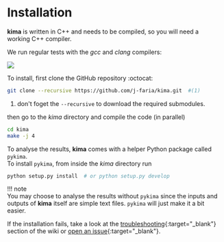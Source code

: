 # Installation

**kima** is written in C++ and needs to be compiled, so you will need a working
C++ compiler.

We run regular tests with the *gcc* and *clang* compilers: 

<img style='vertical-align:middle;' src='https://github.com/j-faria/kima/actions/workflows/compilers.yml/badge.svg'>


To install, first clone the GitHub repository :octocat:
```sh
git clone --recursive https://github.com/j-faria/kima.git  #(1)
```

1.  don't foget the `--recursive` to download the required submodules.


then go to the *kima* directory and compile the code (in parallel)

```sh
cd kima
make -j 4
```

To analyse the results, **kima** comes with a helper Python package called
`pykima`.  
To install `pykima`, from inside the *kima* directory run

```sh
python setup.py install  # or python setup.py develop
```


!!! note  
    You may choose to analyse the results without `pykima` since the inputs and
    outputs of **kima** itself are simple text files. `pykima` will just make it
    a bit easier.
 
 
 If the installation fails, take a look at the
 [troubleshooting](https://github.com/j-faria/kima/wiki/Troubleshooting){:target="_blank"}
 section of the wiki or [open an
 issue](https://github.com/j-faria/kima/issues){:target="_blank"}.
